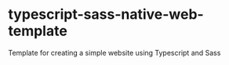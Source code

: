 # typescript-sass-native-web-template
Template for creating a simple website using Typescript and Sass
